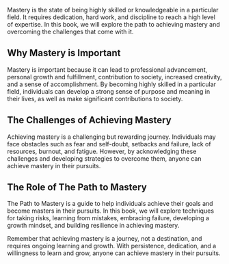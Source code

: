 
Mastery is the state of being highly skilled or knowledgeable in a particular field. It requires dedication, hard work, and discipline to reach a high level of expertise. In this book, we will explore the path to achieving mastery and overcoming the challenges that come with it.

Why Mastery is Important
------------------------

Mastery is important because it can lead to professional advancement, personal growth and fulfillment, contribution to society, increased creativity, and a sense of accomplishment. By becoming highly skilled in a particular field, individuals can develop a strong sense of purpose and meaning in their lives, as well as make significant contributions to society.

The Challenges of Achieving Mastery
-----------------------------------

Achieving mastery is a challenging but rewarding journey. Individuals may face obstacles such as fear and self-doubt, setbacks and failure, lack of resources, burnout, and fatigue. However, by acknowledging these challenges and developing strategies to overcome them, anyone can achieve mastery in their pursuits.

The Role of The Path to Mastery
-------------------------------

The Path to Mastery is a guide to help individuals achieve their goals and become masters in their pursuits. In this book, we will explore techniques for taking risks, learning from mistakes, embracing failure, developing a growth mindset, and building resilience in achieving mastery.

Remember that achieving mastery is a journey, not a destination, and requires ongoing learning and growth. With persistence, dedication, and a willingness to learn and grow, anyone can achieve mastery in their pursuits.
